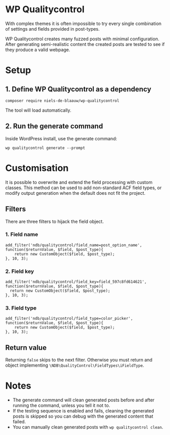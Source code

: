 # WP Qualitycontrol

With complex themes it is often impossible to try every single combination
of settings and fields provided in post-types.

WP Qualitycontrol creates many fuzzed posts with minimal configuration. After
generating semi-realistic content the created posts are tested to see if they
produce a valid webpage.

# Setup

## 1. Define WP Qualitycontrol as a dependency

`composer require niels-de-blaauw/wp-qualitycontrol`

The tool will load automatically.

## 2. Run the generate command

Inside WordPress install, use the generate command:

`wp qualitycontrol generate --prompt`


# Customisation

It is possible to overwrite and extend the field processing with custom
classes. This method can be used to add non-standard ACF field types, or
modify output generation when the default does not fit the project.

## Filters
There are three filters to hijack the field object.

### 1. Field name

```
add_filter('ndb/qualitycontrol/field_name=post_option_name', function($returnValue, $field, $post_type){
	return new CustomObject($field, $post_type);
}, 10, 3);
```

### 2. Field key

```
add_filter('ndb/qualitycontrol/field_key=field_597c8fd614621', function($returnValue, $field, $post_type){
  return new CustomObject($field, $post_type);
}, 10, 3);
```

### 3. Field type

```
add_filter('ndb/qualitycontrol/field_type=color_picker', function($returnValue, $field, $post_type){
	return new CustomObject($field, $post_type);
}, 10, 3);
```

## Return value

Returning `false` skips to the next filter. Otherwise you must return
and object implementing `\NDB\QualityControl\FieldTypes\iFieldType`.

# Notes

- The generate command will clean generated posts before and after running
the command, unless you tell it not to.
- If the testing sequence is enabled and fails, cleaning the generated posts
is skipped so you can debug with the generated content that failed.
- You can manually clean generated posts with `wp qualitycontrol clean`.
